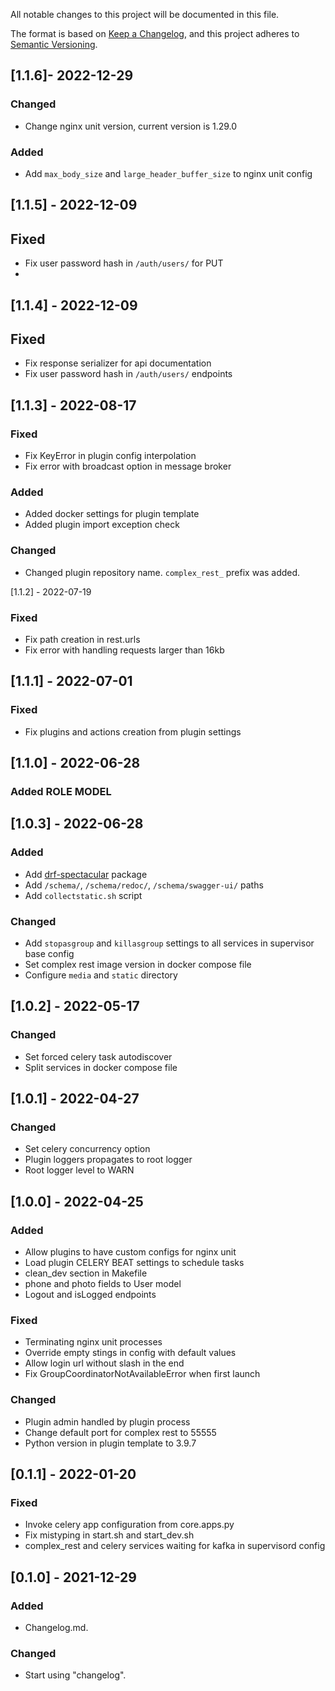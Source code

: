 All notable changes to this project will be documented in this file.

The format is based on [Keep a Changelog](https://keepachangelog.com/en/1.0.0/),
and this project adheres to [Semantic Versioning](https://semver.org/spec/v2.0.0.html).
## [1.1.6]- 2022-12-29
### Changed
- Change nginx unit version, current version is 1.29.0
### Added
- Add `max_body_size` and `large_header_buffer_size` to nginx unit config

## [1.1.5] - 2022-12-09
## Fixed
- Fix user password hash in `/auth/users/` for PUT
- 
## [1.1.4] - 2022-12-09
## Fixed 
- Fix response serializer for api documentation
- Fix user password hash in `/auth/users/` endpoints

## [1.1.3] - 2022-08-17
### Fixed
- Fix KeyError in plugin config interpolation
- Fix error with broadcast option in message broker
### Added
- Added docker settings for plugin template
- Added plugin import exception check 
### Changed
- Changed plugin repository name. `complex_rest_` prefix was added.

[1.1.2] - 2022-07-19
### Fixed
- Fix path creation in rest.urls
- Fix error with handling requests larger than 16kb

## [1.1.1] - 2022-07-01
### Fixed
- Fix plugins and actions creation from plugin settings 

## [1.1.0] - 2022-06-28
### Added ROLE MODEL

## [1.0.3] - 2022-06-28
### Added
- Add [drf-spectacular](https://drf-spectacular.readthedocs.io/en/latest/) package
- Add `/schema/`, `/schema/redoc/`, `/schema/swagger-ui/` paths
- Add `collectstatic.sh` script
### Changed 
- Add `stopasgroup` and `killasgroup` settings to all services in supervisor base config
- Set complex rest image version in docker compose file
- Configure `media` and `static` directory

## [1.0.2] - 2022-05-17
### Changed
- Set forced celery task autodiscover
- Split services in docker compose file

## [1.0.1] - 2022-04-27
### Changed
- Set celery concurrency option
- Plugin loggers propagates to root logger
- Root logger level to WARN

## [1.0.0] - 2022-04-25
### Added
- Allow plugins to have custom configs for nginx unit
- Load plugin CELERY BEAT settings to schedule tasks
- clean_dev section in Makefile
- phone and photo fields to User model
- Logout and isLogged endpoints
### Fixed
- Terminating nginx unit processes
- Override empty stings in config with default values
- Allow login url without slash in the end
- Fix GroupCoordinatorNotAvailableError when first launch
### Changed
- Plugin admin handled by plugin process
- Change default port for complex rest to 55555
- Python version in plugin template to 3.9.7

## [0.1.1] - 2022-01-20
### Fixed
- Invoke celery app configuration from core.apps.py 
- Fix mistyping in start.sh and start_dev.sh
- complex_rest and celery services waiting for kafka in supervisord config

## [0.1.0] - 2021-12-29
### Added
- Changelog.md.

### Changed
- Start using "changelog".